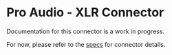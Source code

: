 # Pro Audio - XLR Connector
Documentation for this connector is a work in progress.

For now, please refer to the [specs](specs.yaml) for connector details.
